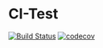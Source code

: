 # CI-Test

[![Build Status](https://travis-ci.com/ebess/ci-test.svg?branch=master)](https://travis-ci.com/ebess/ci-test)
[![codecov](https://codecov.io/gh/ebess/ci-test/branch/master/graph/badge.svg)](https://codecov.io/gh/ebess/ci-test)

